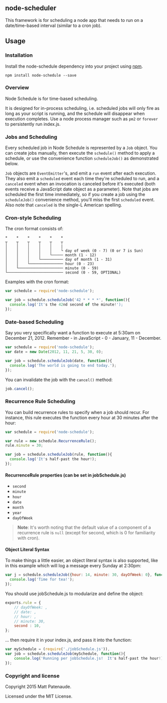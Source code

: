 ## node-scheduler 

This framework is for scheduling a node app that needs to run on a date/time-based interval (similar to a cron job).

## Usage

### Installation

Install the node-schedule dependency into your project using [npm](https://www.npmjs.com/package/node-schedule).

```
npm install node-schedule --save
```

### Overview

Node Schedule is for time-based scheduling.

It is designed for in-process scheduling, i.e. scheduled jobs
will only fire as long as your script is running, and the schedule will disappear
when execution completes.  Use a node process manager such as `pm2` or `forever`
to persistently run index.js.

### Jobs and Scheduling

Every scheduled job in Node Schedule is represented by a `Job` object. You can
create jobs manually, then execute the `schedule()` method to apply a schedule,
or use the convenience function `scheduleJob()` as demonstrated below.

`Job` objects are `EventEmitter`'s, and emit a `run` event after each execution.
They also emit a `scheduled` event each time they're scheduled to run, and a
`canceled` event when an invocation is canceled before it's executed (both events
receive a JavaScript date object as a parameter). Note that jobs are scheduled the
first time immediately, so if you create a job using the `scheduleJob()`
convenience method, you'll miss the first `scheduled` event. Also note that
`canceled` is the single-L American spelling.

### Cron-style Scheduling

The cron format consists of:
```
*    *    *    *    *    *
┬    ┬    ┬    ┬    ┬    ┬
│    │    │    │    │    |
│    │    │    │    │    └ day of week (0 - 7) (0 or 7 is Sun)
│    │    │    │    └───── month (1 - 12)
│    │    │    └────────── day of month (1 - 31)
│    │    └─────────────── hour (0 - 23)
│    └──────────────────── minute (0 - 59)
└───────────────────────── second (0 - 59, OPTIONAL)
```

Examples with the cron format:

```js
var schedule = require('node-schedule');

var job = schedule.scheduleJob('42 * * * *', function(){
  console.log('It's the 42nd second of the minute!');
});
```


### Date-based Scheduling

Say you very specifically want a function to execute at 5:30am on December 21, 2012.
Remember - in JavaScript - 0 - January, 11 - December.

```js
var schedule = require('node-schedule');
var date = new Date(2012, 11, 21, 5, 30, 0);

var job = schedule.scheduleJob(date, function(){
  console.log('The world is going to end today.');
});
```

You can invalidate the job with the `cancel()` method:

```js
job.cancel();
```

### Recurrence Rule Scheduling

You can build recurrence rules to specify when a job should recur. For instance,
this rule executes the function every hour at 30 minutes after the hour:

```js
var schedule = require('node-schedule');

var rule = new schedule.RecurrenceRule();
rule.minute = 30;

var job = schedule.scheduleJob(rule, function(){
  console.log('It's half-past the hour!);
});
```

#### RecurrenceRule properties (can be set in jobSchedule.js)

- `second`
- `minute`
- `hour`
- `date`
- `month`
- `year`
- `dayOfWeek`

> **Note**: It's worth noting that the default value of a component of a recurrence rule is
> `null` (except for second, which is 0 for familiarity with cron).

#### Object Literal Syntax

To make things a little easier, an object literal syntax is also supported, like
in this example which will log a message every Sunday at 2:30pm:

```js
var j = schedule.scheduleJob({hour: 14, minute: 30, dayOfWeek: 0}, function(){
  console.log('Time for tea!');
});
```

You should use jobSchedule.js to modularize and define the object: 

```js
exports.rule = {
    // dayOfWeek: ,
    // date: ,
    // hour: ,
    // minute: 30,
    second : 10,
};
```

... then require it in your index.js, and pass it into the function:


```js
var mySchedule = (require('./jobSchedule.js')),
var job = schedule.scheduleJob(mySchedule, function(){
    console.log('Running per jobSchedule.js!  It's half-past the hour!);
});
```

### Copyright and license

Copyright 2015 Matt Patenaude.

Licensed under the MIT License.
